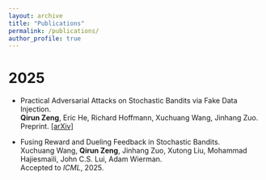 ```yaml
---
layout: archive
title: "Publications"
permalink: /publications/
author_profile: true
---
```


2025
===

- Practical Adversarial Attacks on Stochastic Bandits via Fake Data Injection.  
**Qirun Zeng**, Eric He, Richard Hoffmann, Xuchuang Wang, Jinhang Zuo.  
Preprint. [[arXiv]](https://arxiv.org/abs/2505.21938)

- Fusing Reward and Dueling Feedback in Stochastic Bandits.  
Xuchuang Wang, **Qirun Zeng**, Jinhang Zuo, Xutong Liu, Mohammad Hajiesmaili, John C.S. Lui, Adam Wierman.  
Accepted to *ICML*, 2025.